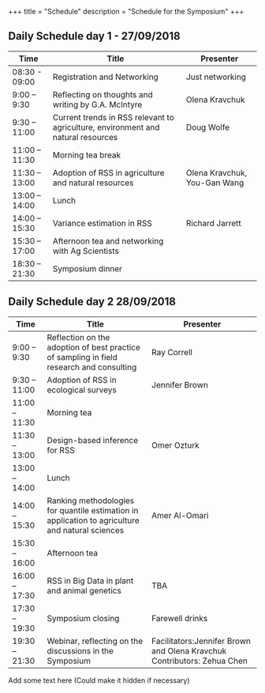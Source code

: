 +++
title = "Schedule"
description = "Schedule for the Symposium"
+++

## Daily Schedule day 1 - 27/09/2018

 Time | Title | Presenter 
------ | ------- | -------
08:30 - 09:00 | Registration and Networking | Just networking 
9:00 – 9:30 | Reflecting on thoughts and writing by G.A. McIntyre | Olena Kravchuk
9:30 – 11:00 | Current trends in RSS relevant to agriculture, environment and natural resources | Doug Wolfe
11:00 – 11:30 | Morning tea break |
11:30 – 13:00 | Adoption of RSS in agriculture and natural resources | Olena Kravchuk, You-Gan Wang
13:00 – 14:00 | Lunch |
14:00 – 15:30 | Variance estimation in RSS | Richard Jarrett
15:30 – 17:00 | Afternoon tea and networking with Ag Scientists |
18:30 – 21:30 | Symposium dinner |

## Daily Schedule day 2 28/09/2018

 Time | Title | Presenter 
------ | ------- | -------
9:00 – 9:30 | Reflection on the adoption of best practice of sampling in field research and consulting | Ray Correll
9:30 – 11:00 | Adoption of RSS in ecological surveys | Jennifer Brown
11:00 – 11:30 | Morning tea |
11:30 – 13:00 | Design-based inference for RSS | Omer Ozturk
13:00 – 14:00 | Lunch |
14:00 – 15:30 | Ranking methodologies for quantile estimation in application to agriculture and natural sciences | Amer Al-Omari
15:30 – 16:00 | Afternoon tea |
16:00 – 17:30 | RSS in Big Data in plant and animal genetics | TBA
17:30 – 19:30 | Symposium closing | Farewell drinks
19:30 – 21:30 | Webinar, reflecting on the discussions in the Symposium | Facilitators:Jennifer Brown and Olena Kravchuk Contributors: Zehua Chen
  
Add some text here (Could make it hidden if necessary)